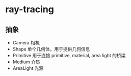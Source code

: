 # ray-tracing

## 抽象

- Camera 相机
- Shape 单个几何体，用于提供几何信息
- Primitive 用于连接 primitive, material, area light 的桥梁
- Medium 介质
- AreaLight 光源